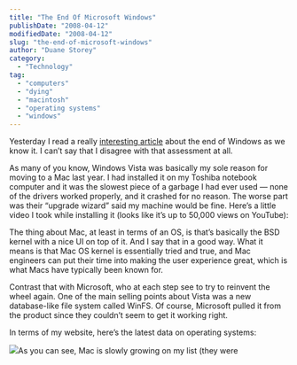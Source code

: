 ```yaml
---
title: "The End Of Microsoft Windows"
publishDate: "2008-04-12"
modifiedDate: "2008-04-12"
slug: "the-end-of-microsoft-windows"
author: "Duane Storey"
category:
  - "Technology"
tag:
  - "computers"
  - "dying"
  - "macintosh"
  - "operating systems"
  - "windows"
---
```


Yesterday I read a really [interesting article](http://www.techcrunch.com/2008/04/11/gartner-says-vista-will-collapse-and-thats-why-the-yahoo-deal-must-happen/) about the end of Windows as we know it. I can’t say that I disagree with that assessment at all.

As many of you know, Windows Vista was basically my sole reason for moving to a Mac last year. I had installed it on my Toshiba notebook computer and it was the slowest piece of a garbage I had ever used — none of the drivers worked properly, and it crashed for no reason. The worse part was their “upgrade wizard” said my machine would be fine. Here’s a little video I took while installing it (looks like it’s up to 50,000 views on YouTube):

The thing about Mac, at least in terms of an OS, is that’s basically the BSD kernel with a nice UI on top of it. And I say that in a good way. What it means is that Mac OS kernel is essentially tried and true, and Mac engineers can put their time into making the user experience great, which is what Macs have typically been known for.

Contrast that with Microsoft, who at each step see to try to reinvent the wheel again. One of the main selling points about Vista was a new database-like file system called WinFS. Of course, Microsoft pulled it from the product since they couldn’t seem to get it working right.

In terms of my website, here’s the latest data on operating systems:

![](http://www.migratorynerd.com/wp-content/uploads/2008/04/picture-3.png)As you can see, Mac is slowly growing on my list (they were